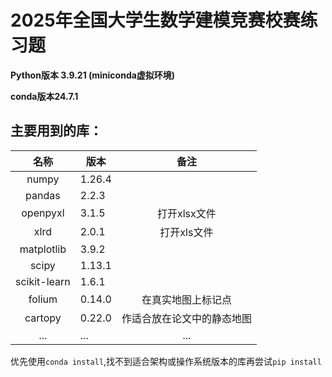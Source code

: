 # 2025年全国大学生数学建模竞赛校赛练习题
**Python版本 3.9.21 (miniconda虚拟环境)**

**conda版本24.7.1**
## 主要用到的库：

|      名称      |   版本   |      备注       |
|:------------:|--------|:-------------:|
|    numpy     | 1.26.4 |               |
|    pandas    | 2.2.3  |               |
|   openpyxl   | 3.1.5  |   打开xlsx文件    |
|     xlrd     | 2.0.1  |    打开xls文件    |
|  matplotlib  | 3.9.2  |               |
|    scipy     | 1.13.1 |               |
| scikit-learn | 1.6.1  |               |
|    folium    | 0.14.0 |   在真实地图上标记点   |
|   cartopy    | 0.22.0 | 作适合放在论文中的静态地图 |
|     ...      |  ...   |      ...      |

优先使用`conda install`,找不到适合架构或操作系统版本的库再尝试`pip install`